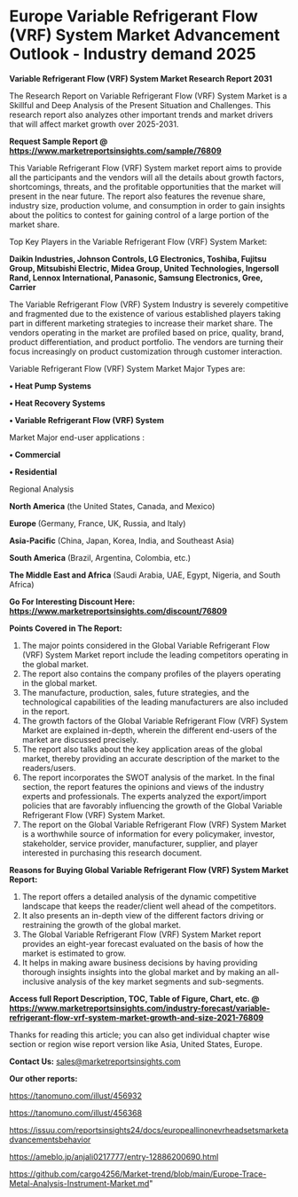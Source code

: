  # Europe Variable Refrigerant Flow (VRF) System Market Advancement Outlook - Industry demand 2025

<strong>Variable Refrigerant Flow (VRF) System Market Research Report 2031</strong>

The Research Report on Variable Refrigerant Flow (VRF) System Market is a Skillful and Deep Analysis of the Present Situation and Challenges. This research report also analyzes other important trends and market drivers that will affect market growth over 2025-2031.

<strong>Request Sample Report @ <a href=https://www.marketreportsinsights.com/sample/76809>https://www.marketreportsinsights.com/sample/76809</a></strong>

This Variable Refrigerant Flow (VRF) System market report aims to provide all the participants and the vendors will all the details about growth factors, shortcomings, threats, and the profitable opportunities that the market will present in the near future. The report also features the revenue share, industry size, production volume, and consumption in order to gain insights about the politics to contest for gaining control of a large portion of the market share.

Top Key Players in the Variable Refrigerant Flow (VRF) System Market:

<strong>Daikin Industries, Johnson Controls, LG Electronics, Toshiba, Fujitsu Group, Mitsubishi Electric, Midea Group, United Technologies, Ingersoll Rand, Lennox International, Panasonic, Samsung Electronics, Gree, Carrier</strong>

The Variable Refrigerant Flow (VRF) System Industry is severely competitive and fragmented due to the existence of various established players taking part in different marketing strategies to increase their market share. The vendors operating in the market are profiled based on price, quality, brand, product differentiation, and product portfolio. The vendors are turning their focus increasingly on product customization through customer interaction.

Variable Refrigerant Flow (VRF) System Market Major Types are:

<strong>• Heat Pump Systems

• Heat Recovery Systems

• Variable Refrigerant Flow (VRF) System</strong>

Market Major end-user applications :

<strong>• Commercial

• Residential</strong>

Regional Analysis

</u><strong><b>North America</b></strong> (the United States, Canada, and Mexico)

<strong><b>Europe </b></strong>(Germany, France, UK, Russia, and Italy)

<strong><b>Asia-Pacific</b></strong> (China, Japan, Korea, India, and Southeast Asia)

<strong><b>South America</b></strong> (Brazil, Argentina, Colombia, etc.)

<strong><b>The Middle East and Africa</b></strong> (Saudi Arabia, UAE, Egypt, Nigeria, and South Africa)

<strong>Go For Interesting Discount Here: <a href=https://www.marketreportsinsights.com/discount/76809>https://www.marketreportsinsights.com/discount/76809</a></strong>

<strong>Points Covered in The Report:</strong>
<ol>
  <li>The major points considered in the Global Variable Refrigerant Flow (VRF) System Market report include the leading competitors operating in the global market.</li>
  <li>The report also contains the company profiles of the players operating in the global market.</li>
  <li>The manufacture, production, sales, future strategies, and the technological capabilities of the leading manufacturers are also included in the report.</li>
  <li>The growth factors of the Global Variable Refrigerant Flow (VRF) System Market are explained in-depth, wherein the different end-users of the market are discussed precisely.</li>
  <li>The report also talks about the key application areas of the global market, thereby providing an accurate description of the market to the readers/users.</li>
  <li>The report incorporates the SWOT analysis of the market. In the final section, the report features the opinions and views of the industry experts and professionals. The experts analyzed the export/import policies that are favorably influencing the growth of the Global Variable Refrigerant Flow (VRF) System Market.</li>
  <li>The report on the Global Variable Refrigerant Flow (VRF) System Market is a worthwhile source of information for every policymaker, investor, stakeholder, service provider, manufacturer, supplier, and player interested in purchasing this research document.</li>
</ol>
<strong>Reasons for Buying Global Variable Refrigerant Flow (VRF) System Market Report:</strong>

<ol>
  <li>The report offers a detailed analysis of the dynamic competitive landscape that keeps the reader/client well ahead of the competitors.</li>
  <li>It also presents an in-depth view of the different factors driving or restraining the growth of the global market.</li>
  <li>The Global Variable Refrigerant Flow (VRF) System Market report provides an eight-year forecast evaluated on the basis of how the market is estimated to grow.</li>
  <li>It helps in making aware business decisions by having providing thorough insights insights into the global market and by making an all-inclusive analysis of the key market segments and sub-segments.</li>
</ol>
<strong>Access full Report Description, TOC, Table of Figure, Chart, etc. @ <a href=https://www.marketreportsinsights.com/industry-forecast/variable-refrigerant-flow-vrf-system-market-growth-and-size-2021-76809>https://www.marketreportsinsights.com/industry-forecast/variable-refrigerant-flow-vrf-system-market-growth-and-size-2021-76809</a></strong>


Thanks for reading this article; you can also get individual chapter wise section or region wise report version like Asia, United States, Europe.

<strong>Contact Us:</strong>
sales@marketreportsinsights.com

<strong>Our other reports:</strong>

<a href=https://tanomuno.com/illust/456932>https://tanomuno.com/illust/456932</a>

<a href=https://tanomuno.com/illust/456368>https://tanomuno.com/illust/456368</a>

<a href=https://issuu.com/reportsinsights24/docs/europeallinonevrheadsetsmarketadvancementsbehavior>https://issuu.com/reportsinsights24/docs/europeallinonevrheadsetsmarketadvancementsbehavior</a>

<a href=https://ameblo.jp/anjali0217777/entry-12886200690.html>https://ameblo.jp/anjali0217777/entry-12886200690.html</a>

<a href=https://github.com/cargo4256/Market-trend/blob/main/Europe-Trace-Metal-Analysis-Instrument-Market.md>https://github.com/cargo4256/Market-trend/blob/main/Europe-Trace-Metal-Analysis-Instrument-Market.md</a>"
